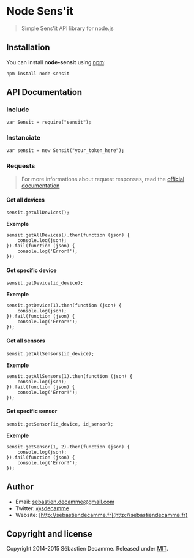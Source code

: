 # Node Sens'it
> Simple Sens'it API library for node.js

## Installation

You can install **node-sensit** using [npm](https://www.npmjs.com/):

```
npm install node-sensit
```


## API Documentation

### Include

```
var Sensit = require("sensit");
```

### Instanciate

```
var sensit = new Sensit("your_token_here");
```

### Requests

> For more informations about request responses, read the [official documentation](https://api.sensit.io/v1/)

#### Get all devices

```
sensit.getAllDevices();
```

__Exemple__

```
sensit.getAllDevices().then(function (json) {
	console.log(json);
}).fail(function (json) {
	console.log('Error!');
});
```

#### Get specific device

```
sensit.getDevice(id_device);
```

__Exemple__

```
sensit.getDevice(1).then(function (json) {
	console.log(json);
}).fail(function (json) {
	console.log('Error!');
});
```

#### Get all sensors

```
sensit.getAllSensors(id_device);
```

__Exemple__

```
sensit.getAllSensors(1).then(function (json) {
	console.log(json);
}).fail(function (json) {
	console.log('Error!');
});
```

#### Get specific sensor

```
sensit.getSensor(id_device, id_sensor);
```

__Exemple__

```
sensit.getSensor(1, 2).then(function (json) {
	console.log(json);
}).fail(function (json) {
	console.log('Error!');
});
```

## Author

* Email: [sebastien.decamme@gmail.com](mailto:sebastien.decamme@gmail.com)
* Twitter: [@sdecamme](https://twitter.com/sdecamme)
* Website: [http://sebastiendecamme.fr](http://sebastiendecamme.fr)


## Copyright and license

Copyright 2014-2015 Sébastien Decamme. Released under [MIT](http://opensource.org/licenses/MIT).